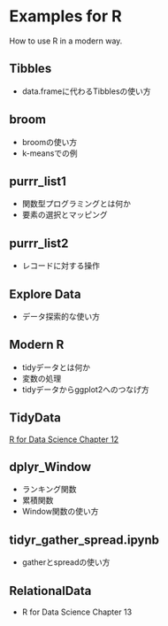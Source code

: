 # Examples for R
How to use R in a modern way.

## Tibbles
* data.frameに代わるTibblesの使い方

## broom
* broomの使い方
* k-meansでの例

## purrr_list1
* 関数型プログラミングとは何か
* 要素の選択とマッピング

## purrr_list2
* レコードに対する操作

## Explore Data
* データ探索的な使い方

## Modern R
* tidyデータとは何か
* 変数の処理
* tidyデータからggplot2へのつなげ方

## TidyData
[R for Data Science Chapter 12](http://r4ds.had.co.nz/tidy-data.html)

## dplyr_Window
* ランキング関数
* 累積関数
* Window関数の使い方

## tidyr_gather_spread.ipynb
* gatherとspreadの使い方

## RelationalData
* R for Data Science Chapter 13
